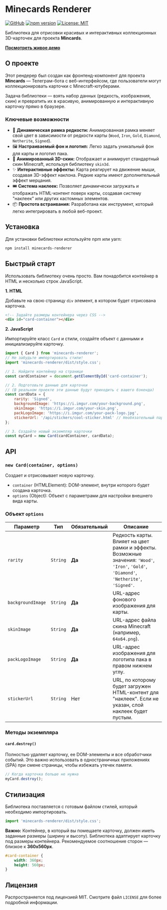 # Minecards Renderer

[![GitHub](https://img.shields.io/badge/GitHub-Repository-181717?style=flat-square&logo=github)](https://github.com/ivansobolev/CardViewer)
[![npm version](https://img.shields.io/npm/v/minecards-renderer.svg?style=flat-square)](https://www.npmjs.com/package/minecards-renderer)
[![License: MIT](https://img.shields.io/badge/License-MIT-yellow.svg?style=flat-square)](https://opensource.org/licenses/MIT)

Библиотека для отрисовки красивых и интерактивных коллекционных 3D-карточек для проекта **Mincards**.

[**Посмотреть живое демо**](https://ivansobolev.github.io/CardViewer/)

## О проекте

Этот рендерер был создан как фронтенд-компонент для проекта **Mincards** — Телеграм-бота с веб-интерфейсом, где пользователи могут коллекционировать карточки с Minecraft-ютуберами.

Задача библиотеки — взять набор данных (редкость, изображения, скин) и превратить их в красивую, анимированную и интерактивную карточку прямо в браузере.

### Ключевые возможности

*   🎨 **Динамическая рамка редкости:** Анимированная рамка меняет свой цвет в зависимости от редкости карты (`Wood`, `Iron`, `Gold`, `Diamond`, `Netherite`, `Signed`).
*   🖼️ **Настраиваемый фон и логотип:** Легко задать уникальный фон для карты и логотип пака.
*   🕺 **Анимированный 3D-скин:** Отображает и анимирует стандартный скин Minecraft, используя библиотеку `skin3d`.
*   ✨ **Интерактивные эффекты:** Карта реагирует на движение мыши, создавая 3D-эффект наклона. Редкие карты имеют дополнительный эффект мерцания.
*   🎟️ **Система наклеек:** Позволяет динамически загружать и отображать HTML-контент поверх карты, создавая систему "наклеек" или других кастомных элементов.
*   📦 **Простота встраивания:** Разработана как инструмент, который легко интегрировать в любой веб-проект.

## Установка

Для установки библиотеки используйте npm или yarn:

```bash
npm install minecards-renderer
```

## Быстрый старт

Использовать библиотеку очень просто. Вам понадобится контейнер в HTML и несколько строк JavaScript.

**1. HTML**

Добавьте на свою страницу `div` элемент, в котором будет отрисована карточка.

```html
<!-- Задайте размеры контейнера через CSS -->
<div id="card-container"></div>
```

**2. JavaScript**

Импортируйте класс `Card` и стили, создайте объект с данными и инициализируйте карточку.

```javascript
import { Card } from 'minecards-renderer';
// Не забудьте импортировать стили!
import 'minecards-renderer/dist/style.css';

// 1. Найдите контейнер на странице
const cardContainer = document.getElementById('card-container');

// 2. Подготовьте данные для карточки
// (В реальном проекте эти данные будут приходить с вашего бэкенда)
const cardData = {
    rarity: 'Signed',
    backgroundImage: 'https://i.imgur.com/your-background.png',
    skinImage: 'https://i.imgur.com/your-skin.png',
    packLogoImage: 'https://i.imgur.com/your-pack-logo.jpg',
    stickerUrl: '/api/stickers/cool-sticker.html' // Необязательный параметр
};

// 3. Создайте новый экземпляр карточки
const myCard = new Card(cardContainer, cardData);
```

## API

### `new Card(container, options)`

Создает и отрисовывает новую карточку.

*   `container` (HTMLElement): DOM-элемент, внутри которого будет создана карточка.
*   `options` (Object): Объект с параметрами для настройки внешнего вида карты.

### Объект `options`

| Параметр          | Тип      | Обязательный | Описание                                                                                                                              |
| ----------------- | -------- | ------------ | ------------------------------------------------------------------------------------------------------------------------------------- |
| `rarity`          | `String` | **Да**       | Редкость карты. Влияет на цвет рамки и эффекты. Возможные значения: `'Wood'`, `'Iron'`, `'Gold'`, `'Diamond'`, `'Netherite'`, `'Signed'`. |
| `backgroundImage` | `String` | **Да**       | URL-адрес фонового изображения для карты.                                                                                             |
| `skinImage`       | `String` | **Да**       | URL-адрес файла скина Minecraft (например, `64x64.png`).                                                                                |
| `packLogoImage`   | `String` | **Да**       | URL-адрес изображения для логотипа пака в правом нижнем углу.                                                                         |
| `stickerUrl`      | `String` | Нет          | URL, по которому будет загружен HTML-контент для "наклеек". Если не указан, слой наклеек будет пустым.                                  |

### Методы экземпляра

#### `card.destroy()`

Полностью удаляет карточку, ее DOM-элементы и все обработчики событий. Это важно использовать в одностраничных приложениях (SPA) при смене страницы, чтобы избежать утечек памяти.

```javascript
// Когда карточка больше не нужна
myCard.destroy();
```

## Стилизация

Библиотека поставляется с готовым файлом стилей, который необходимо импортировать.

```javascript
import 'minecards-renderer/dist/style.css';
```

**Важно:** Контейнер, в который вы помещаете карточку, должен иметь заданные размеры (ширину и высоту). Библиотека адаптирует карточку под размеры контейнера. Рекомендуемое соотношение сторон — близкое к **360x560px**.

```css
#card-container {
    width: 360px;
    height: 560px;
}
```

## Лицензия

Распространяется под лицензией MIT. Смотрите файл `LICENSE` для более подробной информации.
